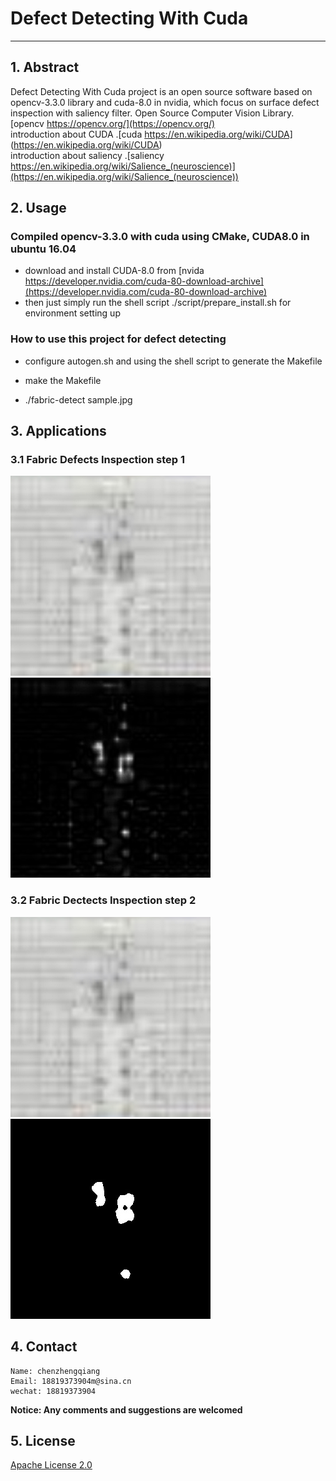 # Defect Detecting With Cuda
---

## 1. Abstract

Defect Detecting With Cuda project is an open source software based on opencv-3.3.0 library and cuda-8.0 in nvidia, 
which focus on surface defect inspection with saliency filter.
Open Source Computer Vision Library.[opencv https://opencv.org/](https://opencv.org/)<br />
introduction about CUDA .[cuda https://en.wikipedia.org/wiki/CUDA] (https://en.wikipedia.org/wiki/CUDA)<br />
introduction about saliency .[saliency https://en.wikipedia.org/wiki/Salience_(neuroscience)](https://en.wikipedia.org/wiki/Salience_(neuroscience))<br />  

## 2. Usage
### Compiled opencv-3.3.0 with cuda using CMake, CUDA8.0 in ubuntu 16.04
- download and install CUDA-8.0 from [nvida https://developer.nvidia.com/cuda-80-download-archive](https://developer.nvidia.com/cuda-80-download-archive)<br /> 
- then just simply run the shell script ./script/prepare_install.sh for environment setting up 

### How to use this project for defect detecting

- configure autogen.sh and using the shell script to generate the Makefile

- make the Makefile

- ./fabric-detect sample.jpg

## 3. Applications

### 3.1 Fabric Defects Inspection step 1
<p align="left">
  <img width="320" height="320" src="./docs/imgs/sample.jpg">
  <img width="320" height="320" src="./docs/imgs/saliency.jpg">
</p>

### 3.2 Fabric Dectects Inspection step 2
<p align="left">
  <img width="320" height="320" src="./docs/imgs/sample.jpg">
  <img width="320" height="320" src="./docs/imgs/final.jpg">
</p>

## 4. Contact
    Name: chenzhengqiang
    Email: 18819373904m@sina.cn
    wechat: 18819373904

**Notice:  Any comments and suggestions are welcomed**

## 5. License
[Apache License 2.0](./LICENSE)
